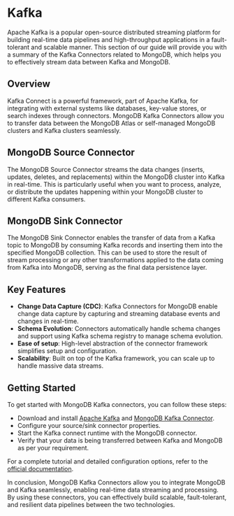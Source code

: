 # Kafka

Apache Kafka is a popular open-source distributed streaming platform for building real-time data pipelines and high-throughput applications in a fault-tolerant and scalable manner. This section of our guide will provide you with a summary of the Kafka Connectors related to MongoDB, which helps you to effectively stream data between Kafka and MongoDB.

## Overview

Kafka Connect is a powerful framework, part of Apache Kafka, for integrating with external systems like databases, key-value stores, or search indexes through connectors. MongoDB Kafka Connectors allow you to transfer data between the MongoDB Atlas or self-managed MongoDB clusters and Kafka clusters seamlessly.

## MongoDB Source Connector

The MongoDB Source Connector streams the data changes (inserts, updates, deletes, and replacements) within the MongoDB cluster into Kafka in real-time. This is particularly useful when you want to process, analyze, or distribute the updates happening within your MongoDB cluster to different Kafka consumers.

## MongoDB Sink Connector

The MongoDB Sink Connector enables the transfer of data from a Kafka topic to MongoDB by consuming Kafka records and inserting them into the specified MongoDB collection. This can be used to store the result of stream processing or any other transformations applied to the data coming from Kafka into MongoDB, serving as the final data persistence layer.

## Key Features

- **Change Data Capture (CDC)**: Kafka Connectors for MongoDB enable change data capture by capturing and streaming database events and changes in real-time.
- **Schema Evolution**: Connectors automatically handle schema changes and support using Kafka schema registry to manage schema evolution.
- **Ease of setup**: High-level abstraction of the connector framework simplifies setup and configuration.
- **Scalability**: Built on top of the Kafka framework, you can scale up to handle massive data streams.

## Getting Started

To get started with MongoDB Kafka connectors, you can follow these steps:

- Download and install [Apache Kafka](https://kafka.apache.org/downloads) and [MongoDB Kafka Connector](https://www.confluent.io/hub/mongodb/mongo-kafka-connect).
- Configure your source/sink connector properties.
- Start the Kafka connect runtime with the MongoDB connector.
- Verify that your data is being transferred between Kafka and MongoDB as per your requirement.

For a complete tutorial and detailed configuration options, refer to the [official documentation](https://docs.mongodb.com/kafka-connector/current/kafka-source/).

In conclusion, MongoDB Kafka Connectors allow you to integrate MongoDB and Kafka seamlessly, enabling real-time data streaming and processing. By using these connectors, you can effectively build scalable, fault-tolerant, and resilient data pipelines between the two technologies.
